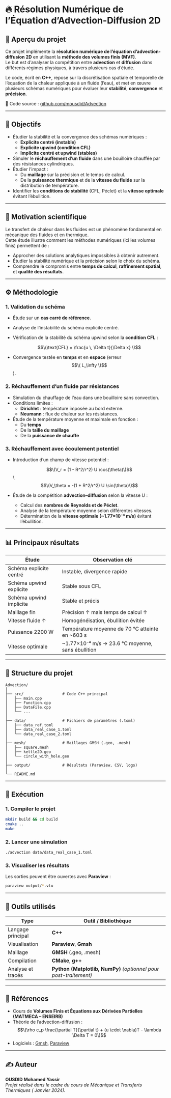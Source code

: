 # 🔥 Résolution Numérique de l’Équation d’Advection-Diffusion 2D

## 📘 Aperçu du projet

Ce projet implémente la **résolution numérique de l’équation d’advection-diffusion 2D** en utilisant la **méthode des volumes finis (MVF)**.  
Le but est d’analyser la compétition entre **advection** et **diffusion** dans différents régimes physiques, à travers plusieurs cas d’étude.

Le code, écrit en **C++**, repose sur la discrétisation spatiale et temporelle de l’équation de la chaleur appliquée à un fluide (l’eau), et met en œuvre plusieurs schémas numériques pour évaluer leur **stabilité**, **convergence** et **précision**.

📂 Code source : [github.com/mousdid/Advection](https://github.com/mousdid/Advection)

---

## 🎯 Objectifs

- Étudier la stabilité et la convergence des schémas numériques :
  - **Explicite centré (instable)**
  - **Explicite upwind (condition CFL)**
  - **Implicite centré et upwind (stables)**
- Simuler le **réchauffement d’un fluide** dans une bouilloire chauffée par des résistances cylindriques.
- Étudier l’impact :
  - Du **maillage** sur la précision et le temps de calcul.
  - De la **puissance thermique** et de la **vitesse du fluide** sur la distribution de température.
- Identifier les **conditions de stabilité** (CFL, Péclet) et la **vitesse optimale** évitant l’ébullition.

---

## 🧠 Motivation scientifique

Le transfert de chaleur dans les fluides est un phénomène fondamental en mécanique des fluides et en thermique.  
Cette étude illustre comment les méthodes numériques (ici les volumes finis) permettent de :
- Approcher des solutions analytiques impossibles à obtenir autrement.  
- Étudier la stabilité numérique et la précision selon le choix du schéma.  
- Comprendre le compromis entre **temps de calcul**, **raffinement spatial**, et **qualité des résultats**.

---

## ⚙️ Méthodologie

### 1. Validation du schéma
- Étude sur un **cas carré de référence**.
- Analyse de l’instabilité du schéma explicite centré.
- Vérification de la stabilité du schéma upwind selon la **condition CFL** :
 
  $$\(\text{CFL} = \frac{u \, \Delta t}{\Delta x}
  \)$$
- Convergence testée en **temps** et en **espace** (erreur $$\( L_\infty \)$$).

### 2. Réchauffement d’un fluide par résistances
- Simulation du chauffage de l’eau dans une bouilloire sans convection.
- Conditions limites :
  - **Dirichlet** : température imposée au bord externe.
  - **Neumann** : flux de chaleur sur les résistances.
- Étude de la température moyenne et maximale en fonction :
  - Du **temps**
  - De la **taille du maillage**
  - De la **puissance de chauffe**

### 3. Réchauffement avec écoulement potentiel
- Introduction d’un champ de vitesse potentiel :
  

  $$\(V_r = (1 - R^2/r^2) U \cos(\theta)\)$$ \\
  $$\(V_\theta = -(1 + R^2/r^2) U \sin(\theta)\)$$
  
  
- Étude de la compétition **advection–diffusion** selon la vitesse U :
  - Calcul des **nombres de Reynolds et de Péclet**.
  - Analyse de la température moyenne selon différentes vitesses.
  - Détermination de la **vitesse optimale (~1.77×10⁻⁴ m/s)** évitant l’ébullition.

---

## 📊 Principaux résultats

| Étude | Observation clé |
|--------|------------------|
| Schéma explicite centré | Instable, divergence rapide |
| Schéma upwind explicite | Stable sous CFL |
| Schéma upwind implicite | Stable et précis |
| Maillage fin | Précision ↑ mais temps de calcul ↑ |
| Vitesse fluide ↑ | Homogénéisation, ébullition évitée |
| Puissance 2200 W | Température moyenne de 70 °C atteinte en ~603 s |
| Vitesse optimale | ~1.77×10⁻⁴ m/s → 23.6 °C moyenne, sans ébullition |

---

## 🧩 Structure du projet

```
Advection/
│
├── src/                 # Code C++ principal
│   ├── main.cpp
│   ├── Function.cpp
│   ├── DataFile.cpp
│   └── ...
│
├── data/                # Fichiers de paramètres (.toml)
│   ├── data_ref.toml
│   ├── data_real_case_1.toml
│   └── data_real_case_2.toml
│
├── mesh/                # Maillages GMSH (.geo, .mesh)
│   ├── square.mesh
│   ├── kettle2D.geo
│   └── circle_with_hole.geo
│
├── output/              # Résultats (Paraview, CSV, logs)
│
└── README.md
```

---

## 🚀 Exécution

### 1. Compiler le projet
```bash
mkdir build && cd build
cmake ..
make
```

### 2. Lancer une simulation
```bash
./advection data/data_real_case_1.toml
```

### 3. Visualiser les résultats
Les sorties peuvent être ouvertes avec **Paraview** :
```bash
paraview output/*.vtu
```

---

## 🧮 Outils utilisés

| Type | Outil / Bibliothèque |
|------|----------------------|
| Langage principal | **C++** |
| Visualisation | **Paraview**, **Gmsh** |
| Maillage | **GMSH** (.geo, .mesh) |
| Compilation | **CMake**, **g++** |
| Analyse et tracés | **Python (Matplotlib, NumPy)** *(optionnel pour post-traitement)* |

---

## 🧾 Références

- Cours de **Volumes Finis et Équations aux Dérivées Partielles (MATMECA – ENSEIRB)**  
- Théorie de l’advection-diffusion :  
 $$\(\rho c_p \frac{\partial T}{\partial t} + (u \cdot \nabla)T - \lambda \Delta T = 0\)$$
- Logiciels : [Gmsh](https://gmsh.info), [Paraview](https://www.paraview.org)

---

## ✍️ Auteur

**OUSDID Mohamed Yassir**  
_Projet réalisé dans le cadre du cours de Mécanique et Transferts Thermiques ( Janvier 2024)._
